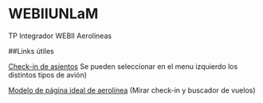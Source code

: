 WEBIIUNLaM
==========

TP Integrador WEBII Aerolíneas

##Links útiles


[Check-in de asientos](http://www.seatguru.com/airlines/Qantas_Airways/Qantas_Airways_Boeing_717-200_V3.php)
Se pueden seleccionar en el menu izquierdo los distintos tipos de avión)
 
[Modelo de página ideal de aerolínea](http://www.f-i.com/fi/airlines/)
(Mirar check-in y buscador de vuelos)
